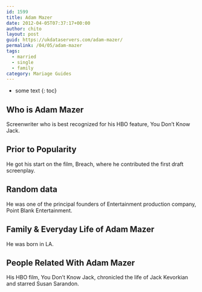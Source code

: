 ```yaml
---
id: 1599
title: Adam Mazer
date: 2012-04-05T07:37:17+00:00
author: chito
layout: post
guid: https://ukdataservers.com/adam-mazer/
permalink: /04/05/adam-mazer  
tags:
  - married
  - single
  - family
category: Mariage Guides
---
```


* some text
{: toc}


## Who is  Adam Mazer
                  
                  
                  
Screenwriter who is best recognized for his HBO feature, You Don’t Know Jack.
                  
                
                
                
## Prior to Popularity 
                  
                  
                  
He got his start on the film, Breach, where he contributed the first draft screenplay.
                  
                
                
                
## Random data 
                  
                  
                  
He was one of the principal founders of Entertainment production company, Point Blank Entertainment.
                  
                
                
                
## Family & Everyday Life of Adam Mazer
                  
                  
                  
He was born in LA.
                  
                
                
                
## People Related With  Adam Mazer
                  
                  
                  
His HBO film, You Don&#8217;t Know Jack, chronicled the life of Jack Kevorkian and starred Susan Sarandon.
                  
                
              
            
          
          
          
    
    
  
